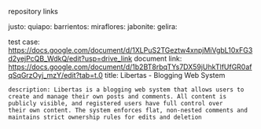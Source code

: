repository links

justo:
quiapo:
barrientos:
miraflores:
jabonite:
gelira:

test case: https://docs.google.com/document/d/1XLPuS2TGeztw4xnpjMiVgbL10xFG3d2yejPcQB_WdkQ/edit?usp=drive_link
document link: https://docs.google.com/document/d/1b2BT8rbqTYs7DX59jUhkTlfUfGR0afqSqGrzOyj_mzY/edit?tab=t.0
title: Libertas - Blogging Web System

    description: Libertas is a blogging web system that allows users to create and manage their own posts and comments. All content is publicly visible, and registered users have full control over                       their own content. The system enforces flat, non-nested comments and maintains strict ownership rules for edits and deletion

